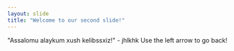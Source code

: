 ```yaml
---
layout: slide
title: "Welcome to our second slide!"
---
```

"Assalomu alaykum xush kelibssxiz!" - jhlkhk
Use the left arrow to go back!
